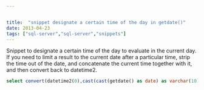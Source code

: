 ```yaml
---


title:  "snippet designate a certain time of the day in getdate()"
date: 2013-04-23
tags: ["sql-server","sql-server","snippets"]
---
```


Snippet to designate a certain time of the day to evaluate in the current day. If you need to limit a result to the current date after a particular time, strip the time out of the date, and concatenate the current time together with it, and then convert back to datetime2.

```sql
select convert(datetime2(0),cast(cast(getdate() as date) as varchar(10)) + ' 09:00 ')
```
